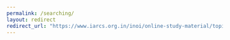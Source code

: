 ```yaml
---
permalink: /searching/
layout: redirect
redirect_url: "https://www.iarcs.org.in/inoi/online-study-material/topics/binarysearch.php"
---
```


